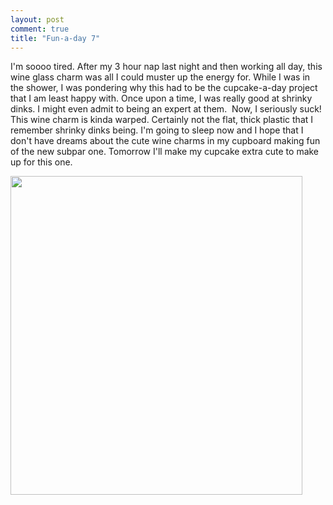 ```yaml
---
layout: post
comment: true
title: "Fun-a-day 7"
---
```

I'm soooo tired. After my 3 hour nap last night and then working all day, this wine glass charm was all I could muster up the energy for. While I was in the shower, I was pondering why this had to be the cupcake-a-day project that I am least happy with. Once upon a time, I was really good at shrinky dinks. I might even admit to being an expert at them.  Now, I seriously suck! This wine charm is kinda warped. Certainly not the flat, thick plastic that I remember shrinky dinks being. I'm going to sleep now and I hope that I don't have dreams about the cute wine charms in my cupboard making fun of the new subpar one. Tomorrow I'll make my cupcake extra cute to make up for this one.

<a rel="attachment wp-att-378" href="http://ieatcupcakes.com/2011/01/07/fun-a-day-7/wine-glass-charm/"><img class="alignleft size-medium wp-image-378" title="wine-glass-charm" src="http://ieatcupcakes.com/wp-content/uploads/2011/01/wine-glass-charm-467x510.jpg" alt="" width="467" height="510" /></a>
